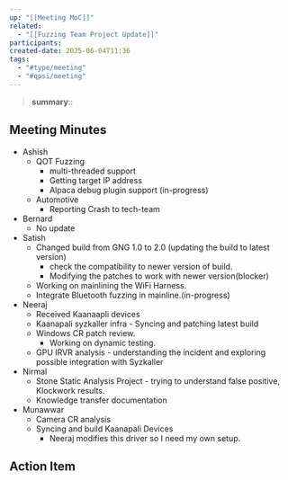 ```yaml
---
up: "[[Meeting MoC]]"
related:
  - "[[Fuzzing Team Project Update]]"
participants: 
created-date: 2025-06-04T11:36
tags:
  - "#type/meeting"
  - "#qpsi/meeting"
---
```


> **summary**::

## Meeting Minutes

- Ashish
	- QOT Fuzzing
		- multi-threaded support
		- Getting target IP address
		- Alpaca debug plugin support (in-progress)
	- Automotive
		- Reporting Crash to tech-team 
- Bernard
	- No update
- Satish 
	- Changed build from GNG 1.0 to 2.0 (updating the build to latest version)
		- check the compatibility to newer version of build.
		- Modifying the patches to work with newer version(blocker)
	- Working on mainlining the WiFi Harness.
	- Integrate Bluetooth fuzzing in mainline.(in-progress)
- Neeraj
	- Received Kaanaapli devices
	- Kaanapali syzkaller infra - Syncing and patching latest build
	- Windows CR patch review.
		- Working on dynamic testing.
	- GPU IRVR analysis - understanding the incident and exploring possible integration with Syzkaller
- Nirmal
	- Stone Static Analysis Project - trying to understand false positive, Klockwork results.
	- Knowledge transfer documentation 
- Munawwar
	- Camera CR analysis
	- Syncing and build Kaanapali Devices
		- Neeraj modifies this driver so I need my own setup.

## Action Item